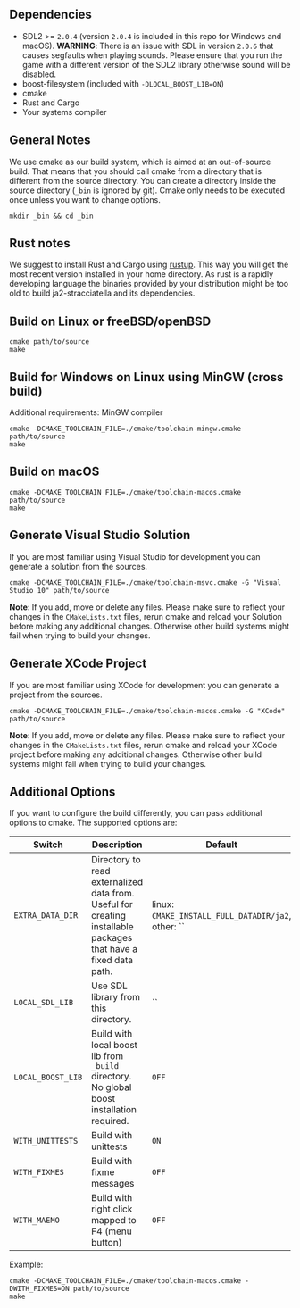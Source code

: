 ## Dependencies

- SDL2 >= `2.0.4` (version `2.0.4` is included in this repo for Windows and macOS).
  __WARNING__: There is an issue with SDL in version `2.0.6` that causes segfaults when playing sounds.
  Please ensure that you run the game with a different version of the SDL2 library otherwise sound will be
  disabled.
- boost-filesystem (included with `-DLOCAL_BOOST_LIB=ON`)
- cmake
- Rust and Cargo
- Your systems compiler

## General Notes

We use cmake as our build system, which is aimed at an out-of-source build. That means that you should call
cmake from a directory that is different from the source directory. You can create a directory inside the source
directory (`_bin` is ignored by git). Cmake only needs to be executed once unless you want to change options.

```
mkdir _bin && cd _bin
```

## Rust notes

We suggest to install Rust and Cargo using [rustup](http://rustup.rs/). This way you will get the most recent version
installed in your home directory. As rust is a rapidly developing language the binaries provided by your distribution
might be too old to build ja2-stracciatella and its dependencies.

## Build on Linux or freeBSD/openBSD

```
cmake path/to/source
make
```

## Build for Windows on Linux using MinGW (cross build)

Additional requirements: MinGW compiler

```
cmake -DCMAKE_TOOLCHAIN_FILE=./cmake/toolchain-mingw.cmake path/to/source
make
```

## Build on macOS

```
cmake -DCMAKE_TOOLCHAIN_FILE=./cmake/toolchain-macos.cmake path/to/source
make
```

## Generate Visual Studio Solution

If you are most familiar using Visual Studio for development you can generate a solution from the sources.

```
cmake -DCMAKE_TOOLCHAIN_FILE=./cmake/toolchain-msvc.cmake -G "Visual Studio 10" path/to/source
```

__Note__: If you add, move or delete any files. Please make sure to reflect your changes in the `CMakeLists.txt` files,
rerun cmake and reload your Solution before making any additional changes. Otherwise other build systems might fail
 when trying to build your changes.

## Generate XCode Project

If you are most familiar using XCode for development you can generate a project from the sources.

```
cmake -DCMAKE_TOOLCHAIN_FILE=./cmake/toolchain-macos.cmake -G "XCode" path/to/source
```

__Note__: If you add, move or delete any files. Please make sure to reflect your changes in the `CMakeLists.txt` files,
rerun cmake and reload your XCode project before making any additional changes. Otherwise other build systems might fail
 when trying to build your changes.

## Additional Options

If you want to configure the build differently, you can pass additional options to
cmake. The supported options are:

| Switch        | Description           | Default  |
| ------------- |-------------| -----|
| `EXTRA_DATA_DIR` | Directory to read externalized data from. Useful for creating installable packages that have a fixed data path. | linux: `CMAKE_INSTALL_FULL_DATADIR/ja2`, other: `` |
| `LOCAL_SDL_LIB` | Use SDL library from this directory. | `` |
| `LOCAL_BOOST_LIB` | Build with local boost lib from `_build` directory. No global boost installation required. | `OFF` |
| `WITH_UNITTESTS` | Build with unittests | `ON` |
| `WITH_FIXMES` | Build with fixme messages | `OFF` |
| `WITH_MAEMO` | Build with right click mapped to F4 (menu button) | `OFF` |

Example:

```
cmake -DCMAKE_TOOLCHAIN_FILE=./cmake/toolchain-macos.cmake -DWITH_FIXMES=ON path/to/source
make
```
